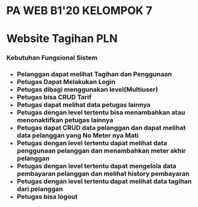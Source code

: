 <h1> PA WEB B1'20 KELOMPOK 7 </h1>

<h1>Website Tagihan PLN </h1>

<h3>Kebutuhan Fungsional Sistem<h3>

<ul>
<li>Pelanggan dapat melihat Tagihan dan Penggunaan</li>
<li>Petugas Dapat Melakukan Login</li>
<li>Petugas dibagi menggunakan level(Multiuser)</li>
<li>Petugas bisa CRUD Tarif</li>
<li>Petugas dapat melihat data petugas lainnya</li>
<li>Petugas dengan level tertentu bisa menambahkan atau menonaktifkan petugas lainnya</li>
<li>Petugas dapat CRUD data pelanggan dan dapat melihat data pelanggan yang No Meter nya Mati</li>
<li>Petugas dengan level tertentu dapat melihat data penggunaan pelanggan dan menambahkan meter akhir pelanggan</li>
<li>Petugas dengan level tertentu dapat mengelola data pembayaran pelanggan dan melihat history pembayaran</li>
<li>Petugas dengan level tertentu dapat melihat data tagihan dari pelanggan</li>
<li>Petugas bisa logout</li>